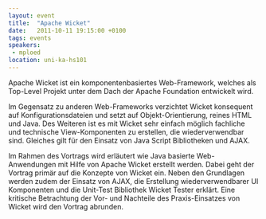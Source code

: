 ```yaml
---
layout: event
title:  "Apache Wicket"
date:   2011-10-11 19:15:00 +0100
tags: events
speakers:
 - mploed
location: uni-ka-hs101
---
```


Apache Wicket ist ein komponentenbasiertes Web-Framework, welches als Top-Level Projekt unter dem Dach der Apache Foundation entwickelt wird.

Im Gegensatz zu anderen Web-Frameworks verzichtet Wicket konsequent auf Konfigurationsdateien und setzt auf Objekt-Orientierung, reines HTML und Java. Des Weiteren ist es mit Wicket sehr einfach möglich fachliche und technische View-Komponenten zu erstellen, die wiederverwendbar sind. Gleiches gilt für den Einsatz von Java Script Bibliotheken und AJAX.

Im Rahmen des Vortrags wird erläutert wie Java basierte Web-Anwendungen mit Hilfe von Apache Wicket erstellt werden. Dabei geht der Vortrag primär auf die Konzepte von Wicket ein. Neben den Grundlagen werden zudem der Einsatz von AJAX, die Erstellung wiederverwendbarer UI Komponenten und die Unit-Test Bibliothek Wicket Tester erklärt. Eine kritische Betrachtung der Vor- und Nachteile des Praxis-Einsatzes von Wicket wird den Vortrag abrunden.
